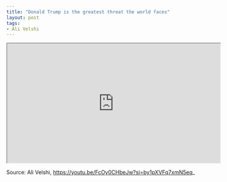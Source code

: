 ```yaml
---
title: "Donald Trump is the greatest threat the world faces"
layout: post
tags:
- Ali Velshi
---
```


<iframe width="560" height="315" src="https://www.youtube.com/embed/FcOy0CHbeJw?si=ppc_5ANh_NdcvNtz" title="Donald Trump is the greatest threat the world faces" allowfullscreen></iframe>

Source: Ali Velshi, https://youtu.be/FcOy0CHbeJw?si=by1pXVFq7xmN5eq_

